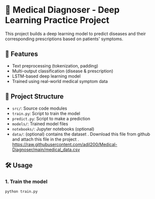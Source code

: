 # 🧠 Medical Diagnoser - Deep Learning Practice Project

This project builds a deep learning model to predict diseases and their corresponding prescriptions based on patients' symptoms.

## 🚀 Features
- Text preprocessing (tokenization, padding)
- Multi-output classification (disease & prescription)
- LSTM-based deep learning model
- Trained using real-world medical symptom data

## 📁 Project Structure
- `src/`: Source code modules
- `train.py`: Script to train the model
- `predict.py`: Script to make a prediction
- `models/`: Trained model files
- `notebooks/`: Jupyter notebooks (optional)
- `data/`: (optional) contains the dataset . Download this file from  github and attach this file in the project . https://raw.githubusercontent.com/adil200/Medical-Diagnoser/main/medical_data.csv

## 🛠️ Usage

### 1. Train the model
```bash
python train.py
